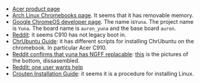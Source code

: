 * [Acer product page](http://us.acer.com/ac/en/US/content/model/NX.EF3AA.004)
* [Arch Linux Chromebooks page](https://wiki.archlinux.org/index.php/Chrome_OS_devices/Chromebook). It seems that it has removable memory.
* [Google ChromeOS developer page](https://www.chromium.org/chromium-os/developer-information-for-chrome-os-devices/acer-c910-chromebook). The name is`Yuna`. The project name is `Yuna`. The board name is `auron_yuna` and the base board `auron`.
* [Reddit](https://www.reddit.com/r/chromeos/comments/39oo7a/acer_c910_i5_unable_to_boot_into_seabios_no/): it seems C910 has not legacy boot in.
* [ChrUbuntu Guide](https://github.com/iantrich/ChrUbuntu-Guides): it has different scripts for installing ChrUbuntu on the chromebook. In particular Acer C910.
* [Reddit confirms that yuna has NGFF replacable](https://www.reddit.com/r/chromeos/comments/3asc4f/no_physical_differences_beteen_acer_chromebook/): [this](http://imgur.com/7fiKsdT) is the pictures of the bottom, dissasembled.
* [Reddit: one user wants help](https://www.reddit.com/r/chrubuntu/comments/35n4kc/help_acer_c910_linux_install_and_ssd_upgrade/)
* [Crouten Installation Guide](http://www.voltron00x.com/?p=1091): it seems it is a procedure for installing Linux.
